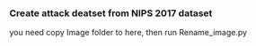 ### Create attack deatset from NIPS 2017 dataset
you need copy Image folder to here, then run Rename_image.py
